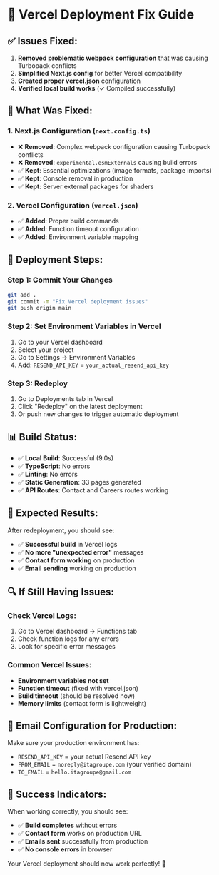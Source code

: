 # 🚀 Vercel Deployment Fix Guide

## ✅ **Issues Fixed:**

1. **Removed problematic webpack configuration** that was causing Turbopack conflicts
2. **Simplified Next.js config** for better Vercel compatibility
3. **Created proper vercel.json** configuration
4. **Verified local build works** (✓ Compiled successfully)

## 🔧 **What Was Fixed:**

### **1. Next.js Configuration (`next.config.ts`)**
- ❌ **Removed**: Complex webpack configuration causing Turbopack conflicts
- ❌ **Removed**: `experimental.esmExternals` causing build errors
- ✅ **Kept**: Essential optimizations (image formats, package imports)
- ✅ **Kept**: Console removal in production
- ✅ **Kept**: Server external packages for shaders

### **2. Vercel Configuration (`vercel.json`)**
- ✅ **Added**: Proper build commands
- ✅ **Added**: Function timeout configuration
- ✅ **Added**: Environment variable mapping

## 🚀 **Deployment Steps:**

### **Step 1: Commit Your Changes**
```bash
git add .
git commit -m "Fix Vercel deployment issues"
git push origin main
```

### **Step 2: Set Environment Variables in Vercel**
1. Go to your Vercel dashboard
2. Select your project
3. Go to Settings → Environment Variables
4. Add: `RESEND_API_KEY` = `your_actual_resend_api_key`

### **Step 3: Redeploy**
1. Go to Deployments tab in Vercel
2. Click "Redeploy" on the latest deployment
3. Or push new changes to trigger automatic deployment

## 📊 **Build Status:**
- ✅ **Local Build**: Successful (9.0s)
- ✅ **TypeScript**: No errors
- ✅ **Linting**: No errors
- ✅ **Static Generation**: 33 pages generated
- ✅ **API Routes**: Contact and Careers routes working

## 🎯 **Expected Results:**

After redeployment, you should see:
- ✅ **Successful build** in Vercel logs
- ✅ **No more "unexpected error"** messages
- ✅ **Contact form working** on production
- ✅ **Email sending** working on production

## 🔍 **If Still Having Issues:**

### **Check Vercel Logs:**
1. Go to Vercel dashboard → Functions tab
2. Check function logs for any errors
3. Look for specific error messages

### **Common Vercel Issues:**
- **Environment variables not set**
- **Function timeout** (fixed with vercel.json)
- **Build timeout** (should be resolved now)
- **Memory limits** (contact form is lightweight)

## 📧 **Email Configuration for Production:**

Make sure your production environment has:
- `RESEND_API_KEY` = your actual Resend API key
- `FROM_EMAIL` = `noreply@itagroupe.com` (your verified domain)
- `TO_EMAIL` = `hello.itagroupe@gmail.com`

## 🎉 **Success Indicators:**

When working correctly, you should see:
- ✅ **Build completes** without errors
- ✅ **Contact form** works on production URL
- ✅ **Emails sent** successfully from production
- ✅ **No console errors** in browser

Your Vercel deployment should now work perfectly! 🚀
